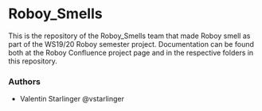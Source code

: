 # Roboy_Smells

This is the repository of the Roboy_Smells team that made Roboy smell as part of the WS19/20 Roboy semester project. Documentation can be found both at the Roboy Confluence project page and in the respective folders in this repository.

### Authors

- Valentin Starlinger @vstarlinger
